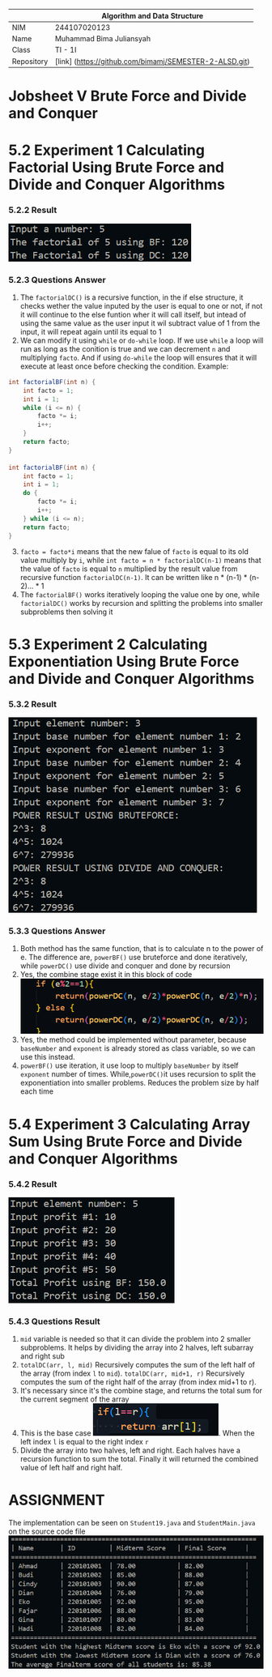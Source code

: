 |  | Algorithm and Data Structure |
|--|--|
| NIM | 244107020123 |
| Name |Muhammad Bima Juliansyah|
| Class | TI - 1I |
| Repository | [link] (https://github.com/bimamj/SEMESTER-2-ALSD.git) |

# Jobsheet V Brute Force and Divide and Conquer

# 5.2 Experiment 1 Calculating Factorial Using Brute Force and Divide and Conquer Algorithms

### 5.2.2 Result
![Screenshot](img/image1.png)

### 5.2.3 Questions Answer
1. The ```factorialDC()``` is a recursive function, in the if else structure, it checks wether the value inputed by the user is equal to one or not, if not it will continue to the else funtion wher it will call itself, but intead of using the same value as the user input it wil subtract value of 1 from the input, it will repeat again until its equal to 1
2. We can modify it using `while` or `do-while` loop. If we use `while` a loop will run as long as the conition is true and we can decrement `n` and multiplying `facto`. And if using `do-while` the loop will ensures that it will execute at least once before checking the condition. Example:

```java
int factorialBF(int n) {
    int facto = 1;
    int i = 1;
    while (i <= n) {
        facto *= i;
        i++;
    }
    return facto;
}

int factorialBF(int n) {
    int facto = 1;
    int i = 1;
    do {
        facto *= i;
        i++;
    } while (i <= n);
    return facto;
}
```
3. `facto = facto*i` means that the new falue of `facto` is equal to its old value multiply by `i`, while `int facto = n * factorialDC(n-1)` means that the value of `facto` is equal to `n` multiplied by the result value from recursive function `factorialDC(n-1)`. It can be written like n * (n-1) * (n-2)... * 1 
4. The `factorialBF()` works iteratively looping the value one by one, while `factorialDC()` works by recursion and splitting the problems into smaller subproblems then solving it

# 5.3 Experiment 2 Calculating Exponentiation Using Brute Force and Divide and Conquer Algorithms

### 5.3.2 Result
![Screenshot](img/image2.png)

### 5.3.3 Questions Answer
1. Both method has the same function, that is to calculate n to the power of e. The difference are, `powerBF()` use bruteforce and done iteratively, while `powerDC()` use divide and conquer and done by recursion
2. Yes, the combine stage exist it in this block of code ![Screenshot](img/image3.png)
3. Yes, the method could be implemented without parameter, because `baseNumber` and `exponent` is already stored as class variable, so we can use this instead. 
4. `powerBF()` use iteration, it use loop to multiply `baseNumber` by itself `exponent` number of times. While,`powerDC()`it uses recursion to split the exponentiation into smaller problems. Reduces the problem size by half each time

# 5.4 Experiment 3 Calculating Array Sum Using Brute Force and Divide and Conquer Algorithms

### 5.4.2 Result
![Screenshot](img/image4.png)

### 5.4.3 Questions Result
1. `mid` variable is needed so that it can divide the problem into 2 smaller subproblems. It helps by dividing the array into 2 halves, left subarray and right sub
2. `totalDC(arr, l, mid)` Recursively computes the sum of the left half of the array (from index `l` to `mid`).
`totalDC(arr, mid+1, r)` Recursively computes the sum of the right half of the array (from index mid+1 to r).
3. It's necessary since it's the combine stage, and returns the total sum for the current segment of the array
4. This is the base case ![Screenshot](img/image5.png). When the left index `l` is equal to the right index `r`
5. Divide the array into two halves, left and right. Each halves have a recursion function to sum the total. Finally it will returned the combined value of left half and right half. 

# ASSIGNMENT
The implementation can be seen on `Student19.java` and `StudentMain.java` on the source code file
![Screenshot](img/image6.png)